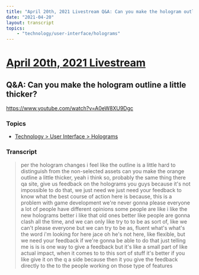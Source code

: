 ```yaml
---
title: "April 20th, 2021 Livestream Q&A: Can you make the hologram outline a little thicker?"
date: "2021-04-20"
layout: transcript
topics:
    - "technology/user-interface/holograms"
---
```

# [April 20th, 2021 Livestream](../2021-04-20.md)
## Q&A: Can you make the hologram outline a little thicker?
https://www.youtube.com/watch?v=A0eW8XU9Dgc

### Topics
* [Technology > User Interface > Holograms](../topics/technology/user-interface/holograms.md)

### Transcript

> per the hologram changes i feel like the outline is a little hard to distinguish from the non-selected assets can you make the orange outline a little thicker, yeah i think so, probably the same thing there qa site, give us feedback on the holograms you guys because it's not impossible to do that, we just need we just need your feedback to know what the best course of action here is because, this is a problem with game development we're never gonna please everyone a lot of people have different opinions some people are like i like the new holograms better i like that old ones better like people are gonna clash all the time, and we can only like try to to be as sort of, like we can't please everyone but we can try to be as, fluent what's what's the word i'm looking for here jace oh he's not here, like flexible, but we need your feedback if we're gonna be able to do that just telling me is is is one way to give a feedback but it's like a small part of like actual impact, when it comes to to this sort of stuff it's better if you like give it on the q a side because then it you give the feedback directly to the to the people working on those type of features
